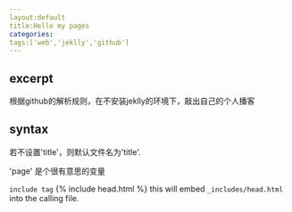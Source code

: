 ```yaml
---
layout:default
title:Hello my pages
categories:
tags:['web','jeklly','github']
---
```

## excerpt

根据github的解析规则，在不安装jeklly的环境下，敲出自己的个人播客

## syntax

若不设置'title'，则默认文件名为'title'.

'page' 是个很有意思的变量

`include tag` {% include head.html %} this will embed `_includes/head.html` into the calling file.
